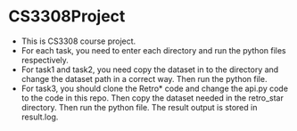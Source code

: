 # CS3308Project
- This is CS3308 course project.
- For each task, you need to enter each directory and run the python files respectively.
- For task1 and task2, you need copy the dataset in to the directory and change the dataset path in a correct way. Then run the python file.
- For task3, you should clone the Retro* code and change the api.py code to the code in this repo. Then copy the dataset needed in the retro_star directory. Then run the python file. The result output is stored in result.log.
